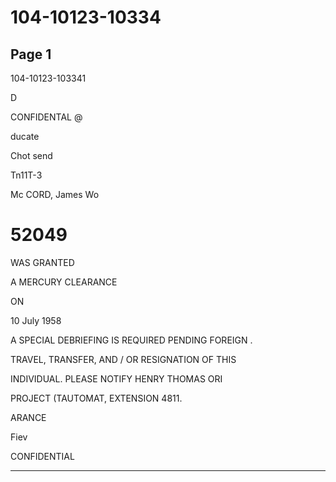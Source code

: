 # 104-10123-10334

## Page 1

104-10123-103341

D

CONFIDENTAL @

ducate

Chot send

Tn11T-3

Mc CORD, James Wo

# 52049

WAS GRANTED

A MERCURY CLEARANCE

ON

10 July 1958

A SPECIAL DEBRIEFING IS REQUIRED PENDING FOREIGN .

TRAVEL, TRANSFER, AND / OR RESIGNATION OF THIS

INDIVIDUAL. PLEASE NOTIFY HENRY THOMAS ORI

PROJECT (TAUTOMAT, EXTENSION 4811.

ARANCE

Fiev

CONFIDENTIAL

---

